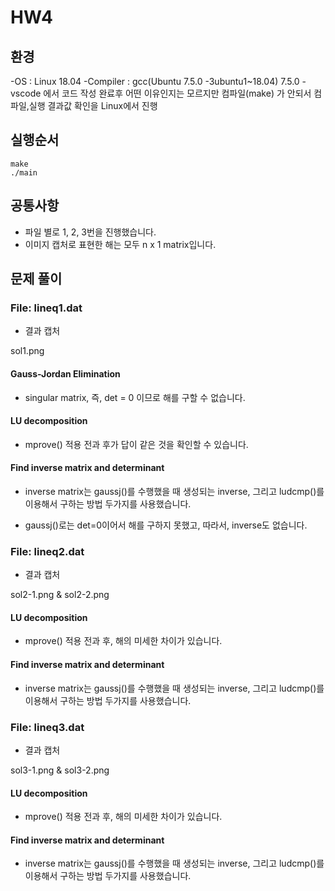 # HW4

## 환경

-OS : Linux 18.04
-Compiler : gcc(Ubuntu 7.5.0 -3ubuntu1~18.04) 7.5.0
-vscode 에서 코드 작성 완료후 어떤 이유인지는 모르지만 컴파일(make) 가 안되서  컴파일,실행 결과값 확인을 Linux에서 진행

## 실행순서

```
make
./main
```

## 공통사항

- 파일 별로 1, 2, 3번을 진행했습니다.
- 이미지 캡처로 표현한 해는 모두 n x 1 matrix입니다. 

## 문제 풀이

### File: lineq1.dat

- 결과 캡처

sol1.png

#### Gauss-Jordan Elimination

- singular matrix, 즉, det = 0 이므로 해를 구할 수 없습니다.  

#### LU decomposition

- mprove() 적용 전과 후가 답이 같은 것을 확인할 수 있습니다. 

####  Find inverse matrix and determinant

- inverse matrix는 gaussj()를 수행했을 때 생성되는 inverse, 그리고 ludcmp()를 이용해서 구하는 방법 두가지를 사용했습니다. 

- gaussj()로는 det=0이어서 해를 구하지 못했고, 따라서, inverse도 없습니다.


### File: lineq2.dat

- 결과 캡처

sol2-1.png & sol2-2.png

#### LU decomposition

- mprove() 적용 전과 후, 해의 미세한 차이가 있습니다.


####  Find inverse matrix and determinant

- inverse matrix는 gaussj()를 수행했을 때 생성되는 inverse, 그리고 ludcmp()를 이용해서 구하는 방법 두가지를 사용했습니다. 


### File: lineq3.dat

- 결과 캡처

sol3-1.png & sol3-2.png


#### LU decomposition

- mprove() 적용 전과 후, 해의 미세한 차이가 있습니다.

####  Find inverse matrix and determinant

- inverse matrix는 gaussj()를 수행했을 때 생성되는 inverse, 그리고 ludcmp()를 이용해서 구하는 방법 두가지를 사용했습니다. 



